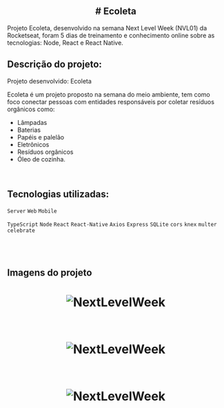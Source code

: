 <h2 align="center">
  # Ecoleta
</h2>

Projeto Ecoleta, desenvolvido na semana Next Level Week (NVL01) da Rocketseat, foram 5 dias de treinamento e conhecimento online sobre as tecnologias: Node, React e React Native.

## Descrição do projeto:
Projeto desenvolvido: Ecoleta

Ecoleta é um projeto proposto na semana do meio ambiente, tem como foco conectar pessoas com entidades responsáveis por coletar resíduos orgânicos como:
  * Lâmpadas
  * Baterias
  * Papéis e palelão
  * Eletrônicos
  * Resíduos orgânicos 
  * Óleo de cozinha.
<br>

## Tecnologias utilizadas:

`Server` `Web` `Mobile`<br>

`TypeScript` `Node` `React` `React-Native` `Axios` `Express` `SQLite` `cors` `knex` `multer` `celebrate`


<br>
<br>

## Imagens do projeto
<h1 align="center">
    <img alt="NextLevelWeek" title="#NextLevelWeek" src="https://github.com/carlosjunior1983/rocketseat-nvl-01/blob/master/imgs-readme/web1.png"  /><br>
</h1>
<br>
<h1 align="center">
    <img alt="NextLevelWeek" title="#NextLevelWeek" src="https://github.com/carlosjunior1983/rocketseat-nvl-01/blob/master/imgs-readme/web2.png"  /><br>
</h1>
<br>
<h1 align="center">
    <img alt="NextLevelWeek" title="#NextLevelWeek" src="https://github.com/carlosjunior1983/rocketseat-nvl-01/blob/master/imgs-readme/mobile.png"  /><br>
</h1>
